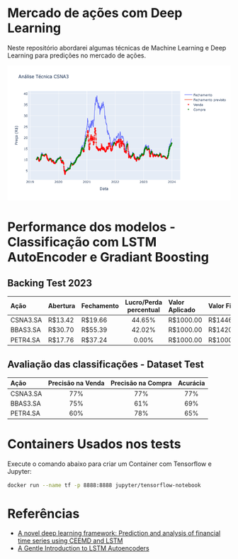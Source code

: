 # Mercado de ações com Deep Learning

Neste repositório abordarei algumas técnicas de Machine Learning e Deep Learning para predições no mercado de ações.

![CSNA3](/CSNA3/Análise%20Técnica%20CSNA3.png)

# Performance dos modelos - Classificação com LSTM AutoEncoder e Gradiant Boosting

## Backing Test 2023

Ação|Abertura|Fechamento|Lucro/Perda percentual|Valor Aplicado|Valor Final
:--|:--|:--|:--:|:--|:--
CSNA3.SA|R$13.42|R$19.66|44.65%|R$1000.00|R$1446.55
BBAS3.SA|R$30.70|R$55.39|42.02%|R$1000.00|R$1420.17
PETR4.SA|R$17.76|R$37.24|0.00%|R$1000.00|R$1000.00

## Avaliação das classificações - Dataset Test

Ação|Precisão na Venda|Precisão na Compra|Acurácia
:--|:--:|:--:|:--:
CSNA3.SA|77%|77%|77%
BBAS3.SA|75%|61%|69%
PETR4.SA|60%|78%|65%

# Containers Usados nos tests
Execute o comando abaixo para criar um Container com Tensorflow e Jupyter:
```bash
docker run --name tf -p 8888:8888 jupyter/tensorflow-notebook
```

# Referências

- [A novel deep learning framework: Prediction and analysis of financial time series using CEEMD and LSTM](https://www.sciencedirect.com/science/article/abs/pii/S0957417420304334)
- [A Gentle Introduction to LSTM Autoencoders](https://machinelearningmastery.com/lstm-autoencoders/)